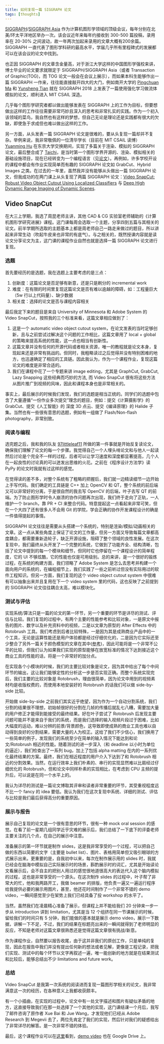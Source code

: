 ```yaml
---
title: 如何复现一篇 SIGGRAPH 论文
tags: [thoughts]
---
```


[SIGGRAPH](https://www.siggraph.org/)/[SIGGRAPH Asia](https://sa2019.siggraph.org/) 作为计算机图形学领域的顶级会议，每年分别在北美/环太平洋地区举办一次。该会议近年来每年约接收到 300-500 篇投稿，录用率在 20-30% 之间波动，故一年两次加起来录用的文章大概有200余篇。SIGGRAPH 一直代表了图形学科研的最高水平，学届几乎所有里程碑式的发展都可以在该会议的论文中找到。

<!--more-->

也正因 SIGGRAPH 的文章含金量高，对于浙江大学这样的中国图形学强校来讲，博士毕业的论文要求就限定于 SIGGRAPH/SIGGRAPH Asia（或者 Transaction of Graphic(TOG)，而 TOG 论文一般会在会议上展示），而如果本科生能够作出一篇 SIGGRAPH 一作来，往往能直接敲开四大的大门，例如南开大学的 [Pingchuan Ma](https://pingchuan.ma/) 和 [Yunsheng Tian](https://www.yunshengtian.com/) 就在 SIGGRAPH 2018 上发表了一篇使用强化学习做流体模拟的论文，顺利进入 MIT CSAIL 深造。

几乎每个图形学研究者都以做出能够发表在 SIGGRAPH 上的工作为目标，但要想做出这样的工作往往需要非常巧妙且深入的思考和非常扎实的实践。作为一个初入该领域的菜鸟，我自然也有这样的梦想，但自己无论是理论还是实践都有很大的欠缺，即使急于求成但也难以做出这样的工作。

另一方面，从头发表一篇 SIGGRAPH 论文是很难的，要从头复现一篇却并不复杂。举例来说，我非常敬佩的一位清华学长（目前在 MIT CSAIL 读博）[Yuanming Hu](http://taichi.graphics/me/) 在东京大学交换期间，实现了多篇关于渲染、模拟的 SIGGRAPH 论文，最后整合成了 [Taichi](https://github.com/yuanming-hu/taichi/)，是当时第一个图形学界开源的、渲染、模拟相关的基础设施项目，现在已经转变为一个编程语言（见[论文](http://taichi.graphics/wp-content/uploads/2019/09/taichi_lang.pdf)）。再例如，许多学校开设的课程中都会有作业实现简单而有趣的 SIGGRAPH 论文如 GrabCut、Hybrid Images 之类。在过去的一年里，虽然我并没有能够从头做出一篇 SIGGRAPH 论文，但我成功的在两门课上从头复现了两篇 SIGGRAPH 论文：[Video SnapCut: Robust Video Object Cutout Using Localized Classifiers](https://juew.org/projects/SnapCut/snapcut.htm) 与 [Deep High Dynamic Range Imaging of Dynamic Scenes](https://cseweb.ucsd.edu/~viscomp/projects/SIG17HDR/).

## Video SnapCut

在大三上学期，我选了周昆老师主讲，其他 CAD & CG 实验室老师辅助的《计算机图形学研究进展》课程。这门课每周会选取一个主题，分享四到五篇与其相关的论文。前半学期所选取的主题基本上都是周老师自己一路走来做过的题目，所以讲起来非常生动（吹起牛皮来也非常的有底气）。与之相关的，既然授课内容就是读论文分享论文为主，这门课的课程作业自然也就是选择一篇 SIGGRAPH 论文进行复现。

### 选题

首先要经历的是选题，我在选题上主要考虑的是三点：
1. 创新度：这篇论文是否足够有新意，还是只是刷分的 incremental work
2. 难度：在有限的时间里复现这篇论文是否有难以逾越的障碍，如：工程量巨大（5w 行以上代码量）、缺少数据
3. 相关度：选择的论文是否与课程内容相关

最后我定下来的题目是来自 University of Minnesota 和 Adobe System 的 Video SnapCut，按照我的三个标准来看，这篇文章相应做到了：

1. 这是一个 automatic video object cutout system，在论文发表的当时足够创新，且与之前尝试过解决这个问题的工作相比，这篇文章用了 local + global 的策略来提高系统的性能，这一点也相当有创新性。
2. 这篇文章并没有任何的开源代码或者相关资源，唯一的教程就是论文本身，复现起来还是非常有挑战的。但同时，我粗略读过之后觉得并没有特别困难的地方，也迅速确定了相应的工具链。因此我认为，作为一个课程作业，复现这篇论文的难度是非常合适的。
3. 我们在课程中花了一个专题来讲 image editing，尤其是 GraphCut, GrabCut, Lazy Snapping 这些经典而巧妙的方法, 而 Video SnapCut 很有将这些方法从图片推广到视频的风味，因此和课程本身也是非常相关的。

事实上，最后展示的时候我们发现，我们的选题是相当正统的。同学们的选题中包含了大量遵循“一份作业多次提交”理念的题目，例如：提交《计算摄影学》的 GrabCut、提交《人工智能》的 深度 3D 点云、提交《编译原理》的 Halide 子集。当然也有一些很有意思的选题，例如有一组做了 Flash/Non-flash photography，非常别致。

### 阅读与编程

选完题之后，我和我的队友 [97littleleaf11](https://github.com/97littleleaf11) 所做的第一件事就是开始反复读论文，确保我们理解了论文的每一个步骤。我觉得自己一个人埋头啃论文和与他人一起读然后讨论是个完全不一样的过程，后者可以让学习速度和深度都显著提高，几个人在一起良性的讨论真的可以迸发出思维的火花。之前在《程序设计方法学》读 PyPy 的论文时我就有过这样的感觉。

在觉得读的差不多，对整个系统有了粗略的把握后，我们就一边精读细节一边开始上手写代码。我们确定的工具链是 C++ 加上 OpenCV 和 QT，整个系统的前后端又可以非常好的分离，于是很自然的我去写 OpenCV 的后端，叶子去写 QT 的前端。为了防止图形学时令人崩溃的协作问题再次出现，我们终于走向了正轨，一人维护一个 branch，靠 PR + CI 来整合代码。特意提起这一点看起来非常可笑，但在一个大四了还有很多人不会用 Git 的学院，学会正确的协作开发课程设计的确是一件值得提起的事情。

SIGGRAPH 论文往往是需要从头搭建一个系统的，特别是渲染/模拟/动画相关的文章。这一点从某些角度上保证了论文的工作量，但另一方面又导致每篇文章都高度耦合，都需要重新造轮子，缺乏开源设施，阻碍了整个领域的良性发展。在这次复现中，我们最终从头开发了一个完整的系统，它做到了功能齐全、结构清晰，包括了论文中提到的每一个模块和细节，但同时它也停留在一个课程设计的简单程度，它的 UI 不够炫酷，它的性能也仅是可用级别。总的来讲，是一个很好的锻炼过程，在系统的构建方面，我们领略了 Adobe System 是怎么去思考并构建一个面向用户的系统的，在编程细节上，我们实践了一些之前听过但没有实际用过的软件工程知识。但另一方面，我们复现的这个 video object cutout system 中很难有可以抽象出来并且复用在下一个 video system 里的代码，这也反映了之前提到的 SIGGRAPH 论文往往耦合太高，难以模块化。

### 测试与评估

实现系统/算法只是一篇的论文的第一环节，另一个重要的环节是详尽的测试、评估与比较。我们复现的过程中，有两个主要的性能参考和比较对象，一是原文中报告的图片、数字以及补充资料中的视频，二是以文章为原型的 After Effects 中的 Rotobrush 工具。我们考虑到后者比较特殊，一是因为其是成熟商业产品中的一个工具，无论是运算性能还是用户体验都是经过仔细优化的，二是因为它实际还至少整合了另外一篇关于颜色模型的文章在其中([参考](https://research.adobe.com/project/snapcut/))，因此可能将是一个非常不公平的比较，但我们认为如果我们实现的原型能够在放宽标准的情况下达到接近这个商业工具的性能的话，将是一个非常好的加分点。

在实现各个小模块的时候，我们的主要比较对象是论文，因为其中给出了每个中间环节的输出，这让我们能够定性的分析这一步是否实现正确。而整个系统实现完后，我们主要的比较对象是 Rotobrush，理由很简单，因为论文中用到的视频素材均是收版权费的，而使用本地安装好的 Rotobrush 的话我们可以做 side-by-side 比较。

开始做 side-by-side 之前我们其实近乎绝望，因为作为一个自动分割系统，我们分割的结果很不理想，初始帧很好的分割在几帧的传播后就乱七八糟，需要加大量的用户修正才能得到能接受的最终结果。好在叶子尝试了 Rotobrush 后发现主要问题可能并不是来自于我们的系统，而是我们选择的输入视频片段过于困难，比如大幅度的运动，难以分辨的前景/背景颜色，这导致即使成熟的商业工具也难以自动得到良好的分割结果，需要大量的人为校正。这给了我们不少信心，我们换用了一些简单的例子，发现我们的系统至少在简单的输入情况下能达到和论文/Rotobrush 相近的性能。随着测试的进一步深入（和 deadline 以小时为单位的逼近），我们检查出了一系列 bug，加上了包括 alpha matting 在内的一系列优化最终结果的方案。最终，我们在相近程度的用户介入下达到了和 Rotobrush 相近的分割效果。当然，在运行效率上我们朴素的、串行的实现显然难以比肩经过仔细优化的 Rotobrush，但和论文中同样朴素的实现相比，在考虑到 CPU 主频的提升后，可以说是在同一个水平上的。

我认为详尽的测试是一篇论文博取其评审和读者非常重要的环节，其受重视程度远不比一个 fancy 的 idea 要低。我认为我们在这次复现中系统、详细的测试、评估与比较是我们最后获得高分的重要原因。

### 展示与报告

展示自己复现的论文是一个很有意思的环节，很有一种 mock oral session 的感觉。在看了前一星期几组同学近乎灾难的展示后，我们总结了一下底下的评委老师主要关注的几个点，在自己的展示中注意。

准备展示的第一环节就是制作 slides，这是我非常享受的一个过程，可以把自己做的东西以简要的文字（主要是 bullet list）、图片、表格用简单但又吸引眼球的方式展示出来。更重要的是，自我初中以来，每次在制作展示用的 slides 时，我就已经会在脑海中模拟自己实际展示时的场景，斟酌展示时的词汇，尤其是开始读论文看展示后，会不自主的把别人用过的感觉很地道很高大的表达代入这个脑内模拟的过程，这也是非常享受的一个源头。在这次制作 slides 的过程中，叶子帮了非常大的忙，他和我两路开工，我做 beamer 的排版，他负责一遍又一遍运行程序给我提供必要的展示用图片，甚至，他还花时间制作了一个非常不错的 demo video，一瞬间感觉至少在架势上我们已经具备了投 workshop 的水平了。

当然，虽然我们在凌晨精心准备了展示，但课程上并不能给我们 20 分钟来一步一步从 introduction 讲到 limitation，尤其是当 12 个组挤在同一节课展示的时候，留给我们的时间只有 5 分钟，我们能做的基本就是展示 demo video，展示一下数据，讲解一下不足，不过，我们的结果在标题亮出来的一瞬间就得到了老师明显的反应，不知是老师对这篇文章很熟悉还是觉得这篇文章很有挑战/新意。

作为课程作业，自然要以报告收尾，由于这并非我们的原创工作，只是单纯的复现，因此在报告中我们并没有提出任何新的想法或者见解，更像是工程记录，把我们实现、测试中的每个环节以文字再叙述一遍，唯一能创新的地方就是在结果测试和比较后，能够总结出不少 limitations and future work。

### 总结

Video SnapCut 是我第一次系统的阅读进而复现一篇图形学相关的论文，我非常满意这一次的经历，在各种意义上我都收获颇丰。

有一个小插曲，在实现的过程中，论文中有一处文字描述和图片有疑似矛盾的地方，这直接导致我们在那一处选择了一个其他的实现，这门课结课一个月后，我写了邮件咨询了原作者 Xue Bai 和 Jue Wang，才发现他们已经从 Adobe Research 到 Megevii 去了，两位先肯定了我们的实现，然后针对我们的疑惑给出了非常详尽的解答。是一次非常不错的体验。

最后，这个课程作业可以在[这里](https://github.com/TH3CHARLie/video-snapcut)看到，[demo video](https://drive.google.com/file/d/15Hm9xs9a6zIIr4fRWtT7tIp9Zf4XIwLm/view?usp=sharing) 也在 Google Drive 上。

